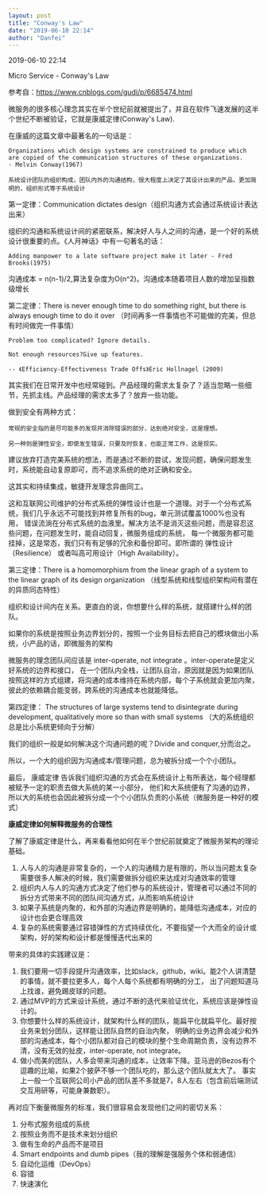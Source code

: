 ```yaml
---
layout: post
title: "Conway's Law"
date: "2019-06-10 22:14"
author: "Danfei"
---
```

2019-06-10 22:14

Micro Service - Conway's Law

参考自：https://www.cnblogs.com/gudi/p/6685474.html

微服务的很多核心理念其实在半个世纪前就被提出了，并且在软件飞速发展的这半个世纪不断被验证，它就是康威定律(Conway's Law).

在康威的这篇文章中最著名的一句话是：
	
	Organizations which design systems are constrained to produce which are copied of the communication structures of these organizations. 
	- Melvin Conway(1967)
	
	系统设计团队的组织构成，团队内外的沟通结构，很大程度上决定了其设计出来的产品，更加简明的，组织形式等于系统设计

第一定律：Communication dictates design（组织沟通方式会通过系统设计表达出来）

组织的沟通和系统设计间的紧密联系，解决好人与人之间的沟通，是一个好的系统设计很重要的点。《人月神话》中有一句著名的话：

	Adding manpower to a late software project make it later - Fred Brooks(1975)

沟通成本 = n(n-1)/2,算法复杂度为O(n^2)。沟通成本随着项目人数的增加呈指数级增长

第二定律：There is never enough time to do something right, but there is always enough time to do it over
（时间再多一件事情也不可能做的完美，但总有时间做完一件事情）

	Problem too complicated? Ignore details. 
	
	Not enough resources?Give up features.
	
	-- 《Efficiency-Effectiveness Trade Offs》Eric Hollnagel (2009)

其实我们在日常开发中也经常碰到。产品经理的需求太复杂了？适当忽略一些细节，先抓主线。产品经理的需求太多了？放弃一些功能。

做到安全有两种方式：

	常规的安全指的是尽可能多的发现并消除错误的部分，达到绝对安全，这是理想。

	另一种则是弹性安全，即使发生错误，只要及时恢复，也能正常工作，这是现实。

建议放弃打造完美系统的想法，而是通过不断的尝试，发现问题，确保问题发生时，系统能自动复原即可，而不追求系统的绝对正确和安全。

这其实和持续集成，敏捷开发理念异曲同工。

这和互联网公司维护的分布式系统的弹性设计也是一个道理。对于一个分布式系统，我们几乎永远不可能找到并修复所有的bug，单元测试覆盖1000%也没有用，
错误流淌在分布式系统的血液里。解决方法不是消灭这些问题，而是容忍这些问题，在问题发生时，能自动回复，微服务组成的系统，
每一个微服务都可能挂掉，这是常态，我们只有有足够的冗余和备份即可。即所谓的 弹性设计（Resilience） 或者叫高可用设计（High Availability）。

第三定律：There is a homomorphism from the linear graph of a system to the linear graph of its design organization
（线型系统和线型组织架构间有潜在的异质同态特性）        

组织和设计间内在关系。更直白的说，你想要什么样的系统，就搭建什么样的团队。

如果你的系统是按照业务边界划分的，按照一个业务目标去把自己的模块做出小系统，小产品的话，即微服务的架构

  微服务的理念团队间应该是 inter-operate, not integrate 。inter-operate是定义好系统的边界和接口，
  在一个团队内全栈，让团队自治，原因就是因为如果团队按照这样的方式组建，将沟通的成本维持在系统内部，每个子系统就会更加内聚，
  彼此的依赖耦合能变弱，跨系统的沟通成本也就能降低。
  
第四定律： The structures of large systems tend to disintegrate during development, qualitatively more so than with small systems
（大的系统组织总是比小系统更倾向于分解）

我们的组织一般是如何解决这个沟通问题的呢？Divide and conquer,分而治之。

所以，一个大的组织因为沟通成本/管理问题，总为被拆分成一个个小团队。

最后， 康威定律 告诉我们组织沟通的方式会在系统设计上有所表达，每个经理都被赋予一定的职责去做大系统的某一小部分，
他们和大系统便有了沟通的边界，所以大的系统也会因此被拆分成一个个小团队负责的小系统（微服务是一种好的模式）

**康威定律如何解释微服务的合理性**

了解了康威定律是什么，再来看看他如何在半个世纪前就奠定了微服务架构的理论基础。

1. 人与人的沟通是非常复杂的，一个人的沟通精力是有限的，所以当问题太复杂需要很多人解决的时候，我们需要做拆分组织来达成对沟通效率的管理
2. 组织内人与人的沟通方式决定了他们参与的系统设计，管理者可以通过不同的拆分方式带来不同的团队间沟通方式，从而影响系统设计
3. 如果子系统是内聚的，和外部的沟通边界是明确的，能降低沟通成本，对应的设计也会更合理高效
4. 复杂的系统需要通过容错弹性的方式持续优化，不要指望一个大而全的设计或架构，好的架构和设计都是慢慢迭代出来的
      
带来的具体的实践建议是：

1. 我们要用一切手段提升沟通效率，比如slack，github，wiki。能2个人讲清楚的事情，就不要拉更多人，每个人每个系统都有明确的分工，
出了问题知道马上找谁，避免踢皮球的问题。
2. 通过MVP的方式来设计系统，通过不断的迭代来验证优化，系统应该是弹性设计的。
3. 你想要什么样的系统设计，就架构什么样的团队，能扁平化就扁平化。最好按业务来划分团队，这样能让团队自然的自治内聚，
明确的业务边界会减少和外部的沟通成本，每个小团队都对自己的模块的整个生命周期负责，没有边界不清，没有无效的扯皮，inter-operate, not integrate。
4. 做小而美的团队，人多会带来沟通的成本，让效率下降。亚马逊的Bezos有个逗趣的比喻，如果2个披萨不够一个团队吃的，那么这个团队就太大了。
事实上一般一个互联网公司小产品的团队差不多就是7，8人左右（包含前后端测试交互用研等，可能身兼数职）。
      
再对应下衡量微服务的标准，我们很容易会发现他们之间的密切关系：

1. 分布式服务组成的系统
2. 按照业务而不是技术来划分组织
3. 做有生命的产品而不是项目
4. Smart endpoints and dumb pipes（我的理解是强服务个体和弱通信）
5. 自动化运维（DevOps）
6. 容错
7. 快速演化